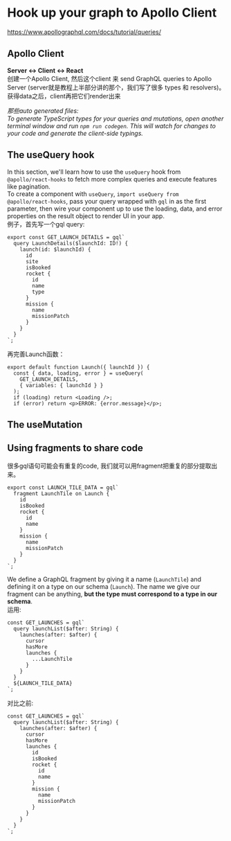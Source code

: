 # Hook up your graph to Apollo Client
https://www.apollographql.com/docs/tutorial/queries/

## Apollo Client

**Server <-> Client <-> React**   
创建一个Apollo Client, 然后这个client 来 send GraphQL queries to Apollo Server (server就是教程上半部分讲的那个，我们写了很多 types 和 resolvers)。   
获得data之后，client再把它们render出来

*那些auto generated files:   
To generate TypeScript types for your queries and mutations, open another terminal window and run `npm run codegen`. This will watch for changes to your code and generate the client-side typings.*

## The useQuery hook

In this section, we'll learn how to use the `useQuery` hook from `@apollo/react-hooks` to fetch more complex queries and execute features like pagination.   
To create a component with `useQuery`, `import useQuery from @apollo/react-hooks`, pass your query wrapped with `gql` in as the first parameter, then wire your component up to use the loading, data, and error properties on the result object to render UI in your app.    
例子，首先写一个gql query:
```tsx
export const GET_LAUNCH_DETAILS = gql`
  query LaunchDetails($launchId: ID!) {
    launch(id: $launchId) {
      id
      site
      isBooked
      rocket {
        id
        name
        type
      }
      mission {
        name
        missionPatch
      }
    }
  }
`;
```
再完善Launch函数：   
```tsx
export default function Launch({ launchId }) {
  const { data, loading, error } = useQuery(
    GET_LAUNCH_DETAILS,
    { variables: { launchId } }
  );
  if (loading) return <Loading />;
  if (error) return <p>ERROR: {error.message}</p>;
```
## The useMutation 

## Using fragments to share code
很多gql语句可能会有重复的code, 我们就可以用fragment把重复的部分提取出来。
```tsx
export const LAUNCH_TILE_DATA = gql`
  fragment LaunchTile on Launch {
    id
    isBooked
    rocket {
      id
      name
    }
    mission {
      name
      missionPatch
    }
  }
`;
```
We define a GraphQL fragment by giving it a name (`LaunchTile`) and defining it on a type on our schema (`Launch`). The name we give our fragment can be anything, **but the type must correspond to a type in our schema**.   
运用:   
```tsx
const GET_LAUNCHES = gql`
  query launchList($after: String) {
    launches(after: $after) {
      cursor
      hasMore
      launches {
        ...LaunchTile
      }
    }
  }
  ${LAUNCH_TILE_DATA}
`;
```
对比之前:
```tsx
const GET_LAUNCHES = gql`
  query launchList($after: String) {
    launches(after: $after) {
      cursor
      hasMore
      launches {
        id
        isBooked
        rocket {
          id
          name
        }
        mission {
          name
          missionPatch
        }
      }
    }
  }
`;
```
